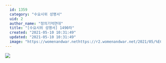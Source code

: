 ```yaml
---
  id: 1359
  category: "수요시위 성명서"
  uid: 2
  author_name: "정의기억연대"
  title: "[수요시위 성명서] 1490차"
  created: "2021-05-10 10:31:49"
  updated: "2021-05-10 10:31:49"
  image: "https://womenandwar.nethttps://r2.womenandwar.net/2021/05/%EC%A0%9C1490%EC%B0%A8_%EC%9D%BC%EB%B3%B8%EA%B5%B0%EC%84%B1%EB%85%B8%EC%98%88%EC%A0%9C_%EB%AC%B8%EC%A0%9C%ED%95%B4%EA%B2%B0%EC%9D%84_%EC%9C%84%ED%95%9C_%EC%A0%95%EA%B8%B0_%EC%88%98%EC%9A%94%EC%8B%9C%EC%9C%84_%EC%84%B1%EB%AA%85%EC%84%9C%EA%B5%90%EC%82%AC%EB%9F%AC%EB%8B%9D%ED%81%AC%EB%A3%A8TRC002.jpg"
---
```

[![](https://womenandwar.nethttps://r2.womenandwar.net/2021/05/%EC%A0%9C1490%EC%B0%A8_%EC%9D%BC%EB%B3%B8%EA%B5%B0%EC%84%B1%EB%85%B8%EC%98%88%EC%A0%9C_%EB%AC%B8%EC%A0%9C%ED%95%B4%EA%B2%B0%EC%9D%84_%EC%9C%84%ED%95%9C_%EC%A0%95%EA%B8%B0_%EC%88%98%EC%9A%94%EC%8B%9C%EC%9C%84_%EC%84%B1%EB%AA%85%EC%84%9C%EA%B5%90%EC%82%AC%EB%9F%AC%EB%8B%9D%ED%81%AC%EB%A3%A8TRC002.jpg)](https://womenandwar.nethttps://r2.womenandwar.net/2021/05/%EC%A0%9C1490%EC%B0%A8_%EC%9D%BC%EB%B3%B8%EA%B5%B0%EC%84%B1%EB%85%B8%EC%98%88%EC%A0%9C_%EB%AC%B8%EC%A0%9C%ED%95%B4%EA%B2%B0%EC%9D%84_%EC%9C%84%ED%95%9C_%EC%A0%95%EA%B8%B0_%EC%88%98%EC%9A%94%EC%8B%9C%EC%9C%84_%EC%84%B1%EB%AA%85%EC%84%9C%EA%B5%90%EC%82%AC%EB%9F%AC%EB%8B%9D%ED%81%AC%EB%A3%A8TRC002.jpg)